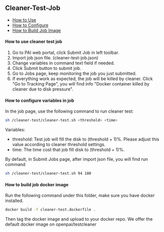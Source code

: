 ## Cleaner-Test-Job

- [How to Use](#HT_Use)
- [How to Configure](#HT_Config)
- [How to Build Job Image](#HT_Image)

#### How to use cleaner test job <a name="HT_Use"></a>

1. Go to PAI web portal, click Submit Job in left toolbar.
2. Import job json file. (cleaner-test-job.json)
3. Change variables in command text field if needed.
4. Click Submit button to submit job.
5. Go to Jobs page, keep monitoring the job you just submitted. 
6. If everything work as expected, the job will be killed by cleaner. Click "Go to Tracking Page", you will find info "Docker container killed by cleaner due to disk pressure".

#### How to configure variables in job <a name="HT_Config"></a>

In the job page, use the following command to run cleaner test:
```sh
sh /cleaner-test/cleaner-test.sh <threshold> <time>
```
Variables:
 - threshold: Test job will fill the disk to (threshold + 1)%. Please adjust this value according to cleaner threshold settings.
 - time: The time cost that job fill disk to (threshold + 1)%.

By default, in Submit Jobs page, after import json file, you will find run command 
```sh
sh /cleaner-test/cleaner-test.sh 94 180
```


#### How to build job docker image <a name="HT_Image"></a>

Run the following command under this folder, make sure you have docker installed.
```sh
docker build -f cleaner-test.dockerfile .
```
Then tag the docker image and upload to your docker repo. We offer the default docker image on openpai/testcleaner
